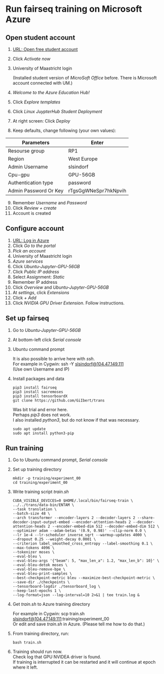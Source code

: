 
# Run fairseq training on Microsoft Azure

## Open student account

1. [URL: Open free student account](https://azure.microsoft.com/en-gb/free/students/)
2. Click _Activate now_
3. University of Maastricht login

   (Installed student version of _MicroSoft Office_ before. There is Microsoft account connected with UM.)
4. _Welcome to the Azure Education Hub!_
5. Click _Explore templates_
6. Click _Linux JuypterHub Student Deployment_
7. At right screen: Click _Deploy_
8. Keep defaults, change following (your own values):

|Parameters|Enter|
|-------------------|--------------------|
|Resourse group|RP1|
|Region|West Europe|
|Admin Username|slsindorf|
|Cpu-gpu|GPU-56GB|
|Authentication type|password|
|Admin Password Or Key|rTgsGgWNeSpr7hkNpvih|

9. Remember _Username_ and _Password_
10. Click _Review + create_
11. Account is created

## Configure account

1. [URL: Log in Azure](https://azure.microsoft.com/en-us/account/)
2. Click _Go to the portal_
3. _Pick an account_
4. University of Maastricht login
5. _Azure services_
6. Click _Ubuntu-Jupyter-GPU-56GB_
7. Click _Public IP address_
8. Select Assignment: _Static_
9. Remember IP address
10. Click _Overview_ and _Ubuntu-Jupyter-GPU-56GB_
11. At _settings_, click _Extensions_
12. Click _+ Add_
13. Click _NVIDIA GPU Driver Extension_. Follow instructions.

## Set up fairseq

1. Go to _Ubuntu-Jupyter-GPU-56GB_
2. At bottom-left click _Serial console_
3. Ubuntu command prompt

   It is also possible to arrive here with _ssh_.  
   For example in Cygwin: ssh -Y slsindorf@104.47.149.111  
   (Use own Username and IP)
4. Install packages and data
   ```
   pip3 install fairseq
   pip3 install sacremoses
   pip3 install tensorboardX
   git clone https://github.com/GiIbert/trans
   ```
   
   Was bit trial and error here.  
   Perhaps _pip3_ does not work.  
   I also installed _python3_, but do not know if that was necessary.
   ```
   sudo apt update
   sudo apt install python3-pip
   ```
   
 ## Run training
 
 1. Go to Ubuntu command prompt, _Serial console_
 2. Set up training directory
    ```
    mkdir -p training/experiment_00  
    cd training/experiment_00
    ```

 3. Write training script _train.sh_
    ```
    CUDA_VISIBLE_DEVICES=0 $HOME/.local/bin/fairseq-train \
    ../../trans/data-bin/ENTAM \
    --task translation \
    --batch-size 48 \
    --arch transformer --encoder-layers 2 --decoder-layers 2 --share-decoder-input-output-embed --encoder-attention-heads 2 --decoder-attention-heads 2 --encoder-embed-dim 512 --decoder-embed-dim 512 \
    --optimizer adam --adam-betas '(0.9, 0.98)' --clip-norm 0.0 \
    --lr 1e-4 --lr-scheduler inverse_sqrt --warmup-updates 4000 \
    --dropout 0.25 --weight-decay 0.0001 \
    --criterion label_smoothed_cross_entropy --label-smoothing 0.1 \
    --max-tokens 4096 \
    --tokenizer moses \
    --eval-bleu \
    --eval-bleu-args '{"beam": 5, "max_len_a": 1.2, "max_len_b": 10}' \
    --eval-bleu-detok moses \
    --eval-bleu-remove-bpe \
    --eval-bleu-print-samples \
    --best-checkpoint-metric bleu --maximize-best-checkpoint-metric \
    --save-dir ./checkpoints \
    --tensorboard-logdir ./tensorboard_log \
    --keep-last-epochs 1 \
    --log-format=json --log-interval=10 2>&1 | tee train.log &

4. Get _train.sh_ to Azure training directory

   For example in Cygwin: scp train.sh slsindorf@104.47.149.111:training/experiment_00  
   Or edit and save  _train.sh_ in Azure. (Please tell me how to do that.)
5. From training directory, run:
   ```
   bash train.sh
   ```
6. Training should run now.  
   Check log that GPU NVIDEA driver is found.  
   If training is interrupted it can be restarted and it will continue at epoch where it left.



